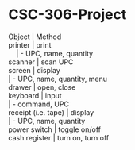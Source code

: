 CSC-306-Project
===============
Object              | Method
<br>
printer             | print
<br>
&nbsp;&nbsp;&nbsp;&nbsp;| - UPC, name, quantity
<br>
scanner             | scan UPC
<br>
screen              | display
<br>
                    | - UPC, name, quantity, menu
<br>
drawer              | open, close
<br>
keyboard            | input
<br>
                    | - command, UPC
<br>
receipt (i.e. tape) | display
<br>
                    | - UPC, name, quantity
<br>
power switch        | toggle on/off
<br>
cash register       | turn on, turn off
